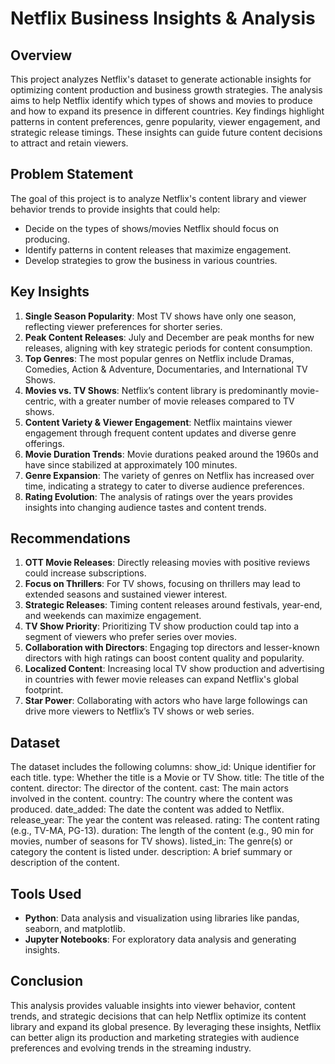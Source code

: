 # Netflix Business Insights & Analysis

## Overview

This project analyzes Netflix's dataset to generate actionable insights for optimizing content production and business growth strategies. The analysis aims to help Netflix identify which types of shows and movies to produce and how to expand its presence in different countries. Key findings highlight patterns in content preferences, genre popularity, viewer engagement, and strategic release timings. These insights can guide future content decisions to attract and retain viewers.

## Problem Statement

The goal of this project is to analyze Netflix's content library and viewer behavior trends to provide insights that could help:
- Decide on the types of shows/movies Netflix should focus on producing.
- Identify patterns in content releases that maximize engagement.
- Develop strategies to grow the business in various countries.

## Key Insights

1. **Single Season Popularity**: Most TV shows have only one season, reflecting viewer preferences for shorter series.
2. **Peak Content Releases**: July and December are peak months for new releases, aligning with key strategic periods for content consumption.
3. **Top Genres**: The most popular genres on Netflix include Dramas, Comedies, Action & Adventure, Documentaries, and International TV Shows.
4. **Movies vs. TV Shows**: Netflix’s content library is predominantly movie-centric, with a greater number of movie releases compared to TV shows.
5. **Content Variety & Viewer Engagement**: Netflix maintains viewer engagement through frequent content updates and diverse genre offerings.
6. **Movie Duration Trends**: Movie durations peaked around the 1960s and have since stabilized at approximately 100 minutes.
7. **Genre Expansion**: The variety of genres on Netflix has increased over time, indicating a strategy to cater to diverse audience preferences.
8. **Rating Evolution**: The analysis of ratings over the years provides insights into changing audience tastes and content trends.

## Recommendations

1. **OTT Movie Releases**: Directly releasing movies with positive reviews could increase subscriptions.
2. **Focus on Thrillers**: For TV shows, focusing on thrillers may lead to extended seasons and sustained viewer interest.
3. **Strategic Releases**: Timing content releases around festivals, year-end, and weekends can maximize engagement.
4. **TV Show Priority**: Prioritizing TV show production could tap into a segment of viewers who prefer series over movies.
5. **Collaboration with Directors**: Engaging top directors and lesser-known directors with high ratings can boost content quality and popularity.
6. **Localized Content**: Increasing local TV show production and advertising in countries with fewer movie releases can expand Netflix's global footprint.
7. **Star Power**: Collaborating with actors who have large followings can drive more viewers to Netflix’s TV shows or web series.

## Dataset

The dataset includes the following columns:
show_id: Unique identifier for each title.
type: Whether the title is a Movie or TV Show.
title: The title of the content.
director: The director of the content.
cast: The main actors involved in the content.
country: The country where the content was produced.
date_added: The date the content was added to Netflix.
release_year: The year the content was released.
rating: The content rating (e.g., TV-MA, PG-13).
duration: The length of the content (e.g., 90 min for movies, number of seasons for TV shows).
listed_in: The genre(s) or category the content is listed under.
description: A brief summary or description of the content.


## Tools Used

- **Python**: Data analysis and visualization using libraries like pandas, seaborn, and matplotlib.
- **Jupyter Notebooks**: For exploratory data analysis and generating insights.


## Conclusion

This analysis provides valuable insights into viewer behavior, content trends, and strategic decisions that can help Netflix optimize its content library and expand its global presence. By leveraging these insights, Netflix can better align its production and marketing strategies with audience preferences and evolving trends in the streaming industry.
